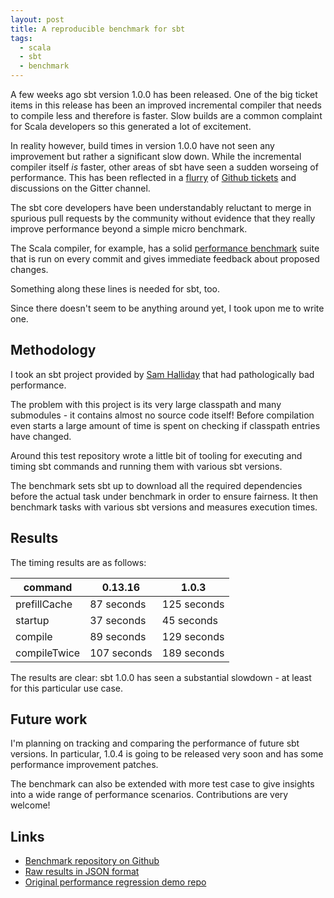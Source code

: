 ```yaml
---
layout: post
title: A reproducible benchmark for sbt
tags:
  - scala
  - sbt
  - benchmark
---
```


A few weeks ago sbt version 1.0.0 has been released. One of the big ticket
items in this release has been an improved incremental compiler that needs
to compile less and therefore is faster. Slow builds are a common complaint
for Scala developers so this generated a lot of excitement.

In reality however, build times in version 1.0.0 have not seen any improvement
but rather a significant slow down. While the incremental compiler itself
_is_ faster, other areas of sbt have seen a sudden worseing of performance.
This has been reflected in a [flurry](https://github.com/sbt/zinc/pull/452) of 
[Github tickets](https://github.com/sbt/zinc/pull/371) and discussions on the
Gitter channel.

The sbt core developers have been understandably reluctant to merge in spurious
pull requests by the community without evidence that they really improve
performance beyond a simple micro benchmark.

The Scala compiler, for example, has a solid [performance benchmark](https://developer.lightbend.com/blog/2017-06-12-faster-scala-compiler/#benchmarking) 
suite that is run on every commit and gives immediate feedback about proposed changes.

Something along these lines is needed for sbt, too.

Since there doesn't seem to be anything around yet, I took upon me to write 
one.

## Methodology

I took an sbt project provided by [Sam Halliday](https://github.com/fommil) that 
had pathologically bad performance.

The problem with this project is its very large classpath and many
submodules - it contains almost no source code itself!
Before compilation even starts a large amount of time is spent on checking
if classpath entries have changed.

Around this test repository wrote a little bit of tooling for executing and timing
sbt commands and running them with various sbt versions.

The benchmark sets sbt up to download all the required dependencies before the 
actual task under benchmark in order to ensure fairness. It then benchmark
tasks with various sbt versions and measures execution times.

## Results

The timing results are as follows:

|command|0.13.16|1.0.3|
|--- |--- |--- |
|prefillCache|87 seconds|125 seconds|
|startup|37 seconds|45 seconds|
|compile|89 seconds|129 seconds|
|compileTwice|107 seconds|189 seconds|

The results are clear: sbt 1.0.0 has seen a substantial slowdown - at
least for this particular use case.

## Future work

I'm planning on tracking and comparing the performance of future sbt versions.
In particular, 1.0.4 is going to be released very soon and has some performance
improvement patches.

The benchmark can also be extended with more test case to give insights into a
wide range of performance scenarios. Contributions are very welcome!

## Links

- [Benchmark repository on Github](https://github.com/leonardehrenfried/sbt-performance-benchmark)
- [Raw results in JSON format](https://github.com/leonardehrenfried/sbt-performance-benchmark/blob/master/reports/large-classpath-2017-11-10T23:09:08.604Z.json)
- [Original performance regression demo repo](https://github.com/cakesolutions/sbt-cake/tree/sbt-perf-regression)

